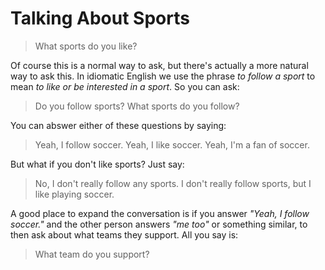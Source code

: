 # Talking About Sports

> What sports do you like?

Of course this is a normal way to ask, but there's actually a more natural way to ask this. In idiomatic English we use the phrase _to follow a sport_ to mean _to like or be interested in a sport_. So you can ask:
> Do you follow sports?
> What sports do you follow?

You can abswer either of these questions by saying:
> Yeah, I follow soccer.
> Yeah, I like soccer.
> Yeah, I'm a fan of soccer.

But what if you don't like sports? Just say:
> No, I don't really follow any sports.
> I don't really follow sports, but I like playing soccer.

A good place to expand the conversation is if you answer _"Yeah, I follow soccer."_ and the other person answers _"me too"_ or something similar, to then ask about what teams they support. All you say is:
> What team do you support?

